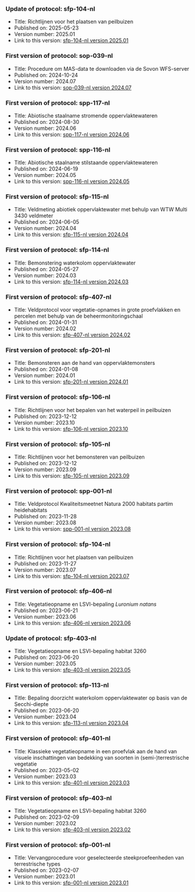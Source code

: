 ### Update of protocol: sfp-104-nl

- Title: Richtlijnen voor het plaatsen van peilbuizen
- Published on: 2025-05-23
- Version number: 2025.01
- Link to this version: [sfp-104-nl version 2025.01](2025.01/index.html)

### First version of protocol: sop-039-nl

- Title: Procedure om MAS-data te downloaden via de Sovon WFS-server
- Published on: 2024-10-24
- Version number: 2024.07
- Link to this version: [sop-039-nl version 2024.07](2024.07/index.html)

### First version of protocol: spp-117-nl

- Title: Abiotische staalname stromende oppervlaktewateren
- Published on: 2024-08-30
- Version number: 2024.06
- Link to this version: [spp-117-nl version 2024.06](2024.06/index.html)

### First version of protocol: spp-116-nl

- Title: Abiotische staalname stilstaande oppervlaktewateren
- Published on: 2024-06-19
- Version number: 2024.05
- Link to this version: [spp-116-nl version 2024.05](2024.05/index.html)

### First version of protocol: sfp-115-nl

- Title: Veldmeting abiotiek oppervlaktewater met behulp van WTW Multi 3430 veldmeter
- Published on: 2024-06-05
- Version number: 2024.04
- Link to this version: [sfp-115-nl version 2024.04](2024.04/index.html)

### First version of protocol: sfp-114-nl

- Title: Bemonstering waterkolom oppervlaktewater
- Published on: 2024-05-27
- Version number: 2024.03
- Link to this version: [sfp-114-nl version 2024.03](2024.03/index.html)

### First version of protocol: sfp-407-nl

- Title: Veldprotocol voor vegetatie-opnames in grote proefvlakken en percelen met behulp van de beheermonitoringschaal
- Published on: 2024-01-31
- Version number: 2024.02
- Link to this version: [sfp-407-nl version 2024.02](2024.02/index.html)

### First version of protocol: sfp-201-nl

- Title: Bemonsteren aan de hand van oppervlaktemonsters
- Published on: 2024-01-08
- Version number: 2024.01
- Link to this version: [sfp-201-nl version 2024.01](2024.01/index.html)

### First version of protocol: sfp-106-nl

- Title: Richtlijnen voor het bepalen van het waterpeil in peilbuizen
- Published on: 2023-12-12
- Version number: 2023.10
- Link to this version: [sfp-106-nl version 2023.10](2023.10/index.html)

### First version of protocol: sfp-105-nl

- Title: Richtlijnen voor het bemonsteren van peilbuizen
- Published on: 2023-12-12
- Version number: 2023.09
- Link to this version: [sfp-105-nl version 2023.09](2023.09/index.html)

### First version of protocol: spp-001-nl

- Title: Veldprotocol Kwaliteitsmeetnet Natura 2000 habitats partim heidehabitats
- Published on: 2023-11-28
- Version number: 2023.08
- Link to this version: [spp-001-nl version 2023.08](2023.08/index.html)

### First version of protocol: sfp-104-nl

- Title: Richtlijnen voor het plaatsen van peilbuizen
- Published on: 2023-11-27
- Version number: 2023.07
- Link to this version: [sfp-104-nl version 2023.07](2023.07/index.html)

### First version of protocol: sfp-406-nl

- Title: Vegetatieopname en LSVI-bepaling *Luronium natans*
- Published on: 2023-06-21
- Version number: 2023.06
- Link to this version: [sfp-406-nl version 2023.06](2023.06/index.html)

### Update of protocol: sfp-403-nl

- Title: Vegetatieopname en LSVI-bepaling habitat 3260
- Published on: 2023-06-20
- Version number: 2023.05
- Link to this version: [sfp-403-nl version 2023.05](2023.05/index.html)

### First version of protocol: sfp-113-nl

- Title: Bepaling doorzicht waterkolom oppervlaktewater op basis van de Secchi-diepte
- Published on: 2023-06-20
- Version number: 2023.04
- Link to this version: [sfp-113-nl version 2023.04](2023.04/index.html)

### First version of protocol: sfp-401-nl

- Title: Klassieke vegetatieopname in een proefvlak aan de hand van visuele inschattingen van bedekking van soorten in (semi-)terrestrische vegetatie
- Published on: 2023-05-02
- Version number: 2023.03
- Link to this version: [sfp-401-nl version 2023.03](2023.03/index.html)

### First version of protocol: sfp-403-nl

- Title: Vegetatieopname en LSVI-bepaling habitat 3260
- Published on: 2023-02-09
- Version number: 2023.02
- Link to this version: [sfp-403-nl version 2023.02](2023.02/index.html)

### First version of protocol: sfp-001-nl

- Title: Vervangprocedure voor geselecteerde steekproefeenheden van terrestrische types
- Published on: 2023-02-07
- Version number: 2023.01
- Link to this version: [sfp-001-nl version 2023.01](2023.01/index.html)

<!--One entry for each release describing the generic changes since the previous release.
e.g. (sort most recent first)

- 2020.03
    - sfp-403_shorttitle_nl (first version)
    - sfp-403_shorttitle_en (first version)
- 2020.02
    - sfp-402_shorttitle_nl (update)
- 2020.01
    - sfp-402_shorttitle_nl (first version)
-->
